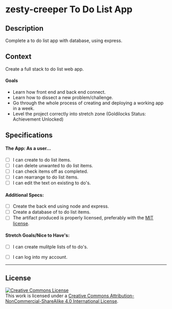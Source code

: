 # zesty-creeper To Do List App


## Description

Complete a to do list app with database, using express.

## Context

Create a full stack to do list web app.

#### Goals
- Learn how front end and back end connect.
- Learn how to dissect a new problem/challenge.
- Go through the whole process of creating and deploying a working app in a week.
- Level the project correctly into stretch zone (Goldilocks Status: Achievement Unlocked)

## Specifications


#### The App: As a user...

- [ ] I can create to do list items.
- [ ] I can delete unwanted to do list items.
- [ ] I can check items off as completed.
- [ ] I can rearrange to do list items. 
- [ ] I can edit the text on existing to do's.

#### Additional Specs:

- [ ] Create the back end using node and express.
- [ ] Create a database of to do list items.
- [ ] The artifact produced is properly licensed, preferably with the [MIT license](https://opensource.org/licenses/MIT).

#### Stretch Goals/Nice to Have's:

- [ ] I can create mulitple lists of to do's.
- [ ] I can log into my account.


---
## License

<!-- LICENSE -->

<a rel="license" href="http://creativecommons.org/licenses/by-nc-sa/4.0/"><img alt="Creative Commons License" style="border-width:0" src="https://i.creativecommons.org/l/by-nc-sa/4.0/80x15.png" /></a>
<br />This work is licensed under a <a rel="license" href="http://creativecommons.org/licenses/by-nc-sa/4.0/">Creative Commons Attribution-NonCommercial-ShareAlike 4.0 International License</a>.
